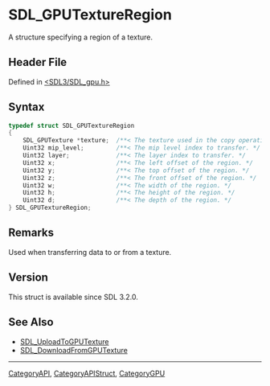 # SDL_GPUTextureRegion

A structure specifying a region of a texture.

## Header File

Defined in [<SDL3/SDL_gpu.h>](https://github.com/libsdl-org/SDL/blob/main/include/SDL3/SDL_gpu.h)

## Syntax

```c
typedef struct SDL_GPUTextureRegion
{
    SDL_GPUTexture *texture;  /**< The texture used in the copy operation. */
    Uint32 mip_level;         /**< The mip level index to transfer. */
    Uint32 layer;             /**< The layer index to transfer. */
    Uint32 x;                 /**< The left offset of the region. */
    Uint32 y;                 /**< The top offset of the region. */
    Uint32 z;                 /**< The front offset of the region. */
    Uint32 w;                 /**< The width of the region. */
    Uint32 h;                 /**< The height of the region. */
    Uint32 d;                 /**< The depth of the region. */
} SDL_GPUTextureRegion;
```

## Remarks

Used when transferring data to or from a texture.

## Version

This struct is available since SDL 3.2.0.

## See Also

- [SDL_UploadToGPUTexture](SDL_UploadToGPUTexture)
- [SDL_DownloadFromGPUTexture](SDL_DownloadFromGPUTexture)

----
[CategoryAPI](CategoryAPI), [CategoryAPIStruct](CategoryAPIStruct), [CategoryGPU](CategoryGPU)

